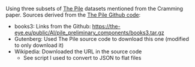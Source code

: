 Using three subsets of [The Pile](https://pile.eleuther.ai/) datasets mentioned from the Cramming paper.  Sources derived from the [The Pile Github code](https://github.com/EleutherAI/the-pile):

* books3: Links from the Github: https://the-eye.eu/public/AI/pile_preliminary_components/books3.tar.gz
* Gutenberg: Used The Pile source code to download this one (modified to only download it)
* Wikipedia: Downloaded the URL in the source code
    * See script I used to convert to JSON to flat files